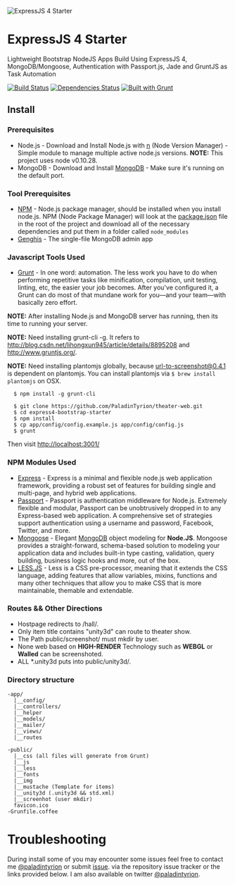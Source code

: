 ![ExpressJS 4 Starter](http://express4-bootstrap-starter.tukangslicing.net/apple-touch-icon-114-precomposed.png)

ExpressJS 4 Starter
==========================


Lightweight Bootstrap NodeJS Apps Build Using ExpressJS 4, MongoDB/Mongoose, Authentication with Passport.js, Jade and GruntJS as Task Automation

[![Build Status](https://travis-ci.org/aredo/express4-bootstrap-starter.svg?branch=master)](https://travis-ci.org/aredo/express4-bootstrap-starter)
[![Dependencies Status](https://david-dm.org/aredo/express4-bootstrap-starter.png)](https://david-dm.org/aredo/express4-bootstrap-starter)
[![Built with Grunt](https://cdn.gruntjs.com/builtwith.png)](http://gruntjs.com/)

## Install

### Prerequisites
- Node.js - Download and Install Node.js with [n](https://github.com/visionmedia/n) (Node Version Manager) - Simple module to manage multiple active node.js versions.
**NOTE:** This project uses node v0.10.28.
- MongoDB - Download and Install [MongoDB](http://www.mongodb.org/) - Make sure it's running on the default port.

### Tool Prerequisites

- [NPM](https://npmjs.org) - Node.js package manager, should be installed when you install node.js. NPM (Node Package Manager) will look at the [package.json](https://github.com/jpotts18/mean-stack-relational/blob/master/package.json) file in the root of the project and download all of the necessary dependencies and put them in a folder called ```node_modules```
- [Genghis](http://genghisapp.com/) - The single-file MongoDB admin app

### Javascript Tools Used
- [Grunt](http://gruntjs.com/) - In one word: automation. The less work you have to do when performing repetitive tasks like minification, compilation, unit testing, linting, etc, the easier your job becomes. After you've configured it, a Grunt can do most of that mundane work for you—and your team—with basically zero effort.


**NOTE:**
After installing  Node.js and MongoDB server has running, then its time to running your server.

**NOTE:**
Need installing grunt-cli -g. It refers to http://blog.csdn.net/lihongxun945/article/details/8895208 and http://www.gruntjs.org/.

**NOTE:**
Need installing plantomjs globally, because url-to-screenshot@0.4.1 is dependent on plantomjs.
You can install plantomjs via `$ brew install plantomjs` on OSX.

```
  $ npm install -g grunt-cli
```

```
  $ git clone https://github.com/PaladinTyrion/theater-web.git
  $ cd express4-bootstrap-starter
  $ npm install
  $ cp app/config/config.example.js app/config/config.js
  $ grunt
```

Then visit [http://localhost:3001/](http://localhost:3001/)


### NPM Modules Used
- [Express](http://expressjs.com/) - Express is a minimal and flexible node.js web application framework, providing a robust set of features for building single and multi-page, and hybrid web applications.
- [Passport](http://passportjs.org/) - Passport is authentication middleware for Node.js. Extremely flexible and modular, Passport can be unobtrusively dropped in to any Express-based web application. A comprehensive set of strategies support authentication using a username and password, Facebook, Twitter, and more.
- [Mongoose](mongoosejs.com/docs/api.html) - Elegant [MongoDB](http://www.mongodb.org/) object modeling for **Node.JS**. Mongoose provides a straight-forward, schema-based solution to modeling your application data and includes built-in type casting, validation, query building, business logic hooks and more, out of the box.
- [LESS.JS](http://lesscss.org/) - Less is a CSS pre-processor, meaning that it extends the CSS language, adding features that allow variables, mixins, functions and many other techniques that allow you to make CSS that is more maintainable, themable and extendable.
 

### Routes && Other Directions
- Hostpage redirects to /hall/.
- Only item title contains "unity3d" can route to theater show.
- The Path public/screenshot/ must mkdir by user.
- None web based on **HIGH-RENDER** Technology such as **WEBGL** or **Walled** can be screenshoted.
- ALL *.unity3d puts into public/unity3d/.

### Directory structure

```
-app/
  |__config/
  |__controllers/
  |__helper
  |__models/
  |__mailer/
  |__views/
  |__routes

-public/
  |__css (all files will generate from Grunt)
  |__js
  |__less
  |__fonts
  |__img
  |__mustache (Template for items)
  |__unity3d (.unity3d && std.xml)
  |__screenhot (user mkdir)
  favicon.ico
-Grunfile.coffee
```


# Troubleshooting

During install some of you may encounter some issues feel free to contact me [@paladintyrion](http://weibo.com/u/1085583241) or submit [issue](https://github.com/PaladinTyrion/theater-web/issues). via the repository issue tracker or the links provided below. I am also available on twitter [@paladintyrion](http://weibo.com/u/1085583241).